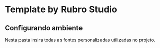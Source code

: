 # Template by Rubro Studio

Configurando ambiente
----------

Nesta pasta insira todas as fontes personalizadas utilizadas no projeto.